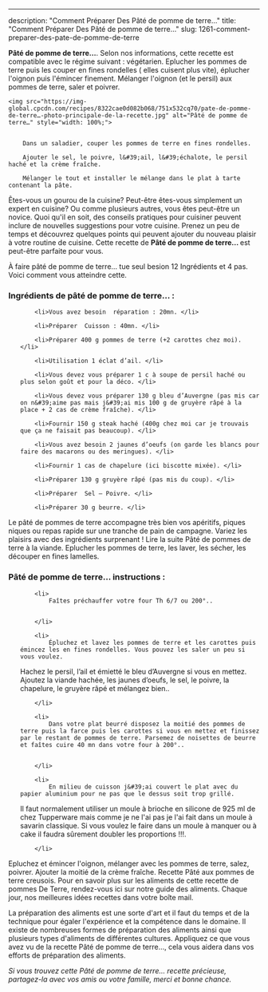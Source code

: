 ---
description: "Comment Préparer Des Pâté de pomme de terre…"
title: "Comment Préparer Des Pâté de pomme de terre…"
slug: 1261-comment-preparer-des-pate-de-pomme-de-terre

<p>
	<strong>Pâté de pomme de terre…</strong>. 
	Selon nos informations, cette recette est compatible avec le régime suivant : végétarien. Eplucher les pommes de terre puis les couper en fines rondelles ( elles cuisent plus vite), éplucher l&#39;oignon puis l&#39;émincer finement. Mélanger l&#39;oignon (et le persil) aux pommes de terre, saler et poivrer.
</p>
<p>
	
	<img src="https://img-global.cpcdn.com/recipes/8322cae0d082b068/751x532cq70/pate-de-pomme-de-terre…-photo-principale-de-la-recette.jpg" alt="Pâté de pomme de terre…" style="width: 100%;">
	
	
		Dans un saladier, couper les pommes de terre en fines rondelles.
	
		Ajouter le sel, le poivre, l&#39;ail, l&#39;échalote, le persil haché et la crème fraîche.
	
		Mélanger le tout et installer le mélange dans le plat à tarte contenant la pâte.
	
</p>

Êtes-vous un gourou de la cuisine? Peut-être êtes-vous simplement un expert en cuisine? Ou comme plusieurs autres, vous êtes peut-être un novice. Quoi qu'il en soit, des conseils pratiques pour cuisiner peuvent inclure de nouvelles suggestions pour votre cuisine. Prenez un peu de temps et découvrez quelques points qui peuvent ajouter du nouveau plaisir à votre routine de cuisine. Cette recette de <strong> Pâté de pomme de terre… </strong> est peut-être parfaite pour vous.

<!--inarticleads1-->

À faire pâté de pomme de terre… tue seul besion 12 Ingrédients et 4 pas. Voici comment vous atteindre cette.

<h3>Ingrédients de pâté de pomme de terre… :</h3>

<ol>
	
		<li>Vous avez besoin  réparation : 20mn. </li>
	
		<li>Préparer  Cuisson : 40mn. </li>
	
		<li>Préparer 400 g pommes de terre (+2 carottes chez moi). </li>
	
		<li>Utilisation 1 éclat d’ail. </li>
	
		<li>Vous devez vous préparer 1 c à soupe de persil haché ou plus selon goût et pour la déco. </li>
	
		<li>Vous devez vous préparer 130 g bleu d’Auvergne (pas mis car on n&#39;aime pas mais j&#39;ai mis 100 g de gruyère râpé à la place + 2 cas de crème fraîche). </li>
	
		<li>Fournir 150 g steak haché (400g chez moi car je trouvais que ça ne faisait pas beaucoup). </li>
	
		<li>Vous avez besoin 2 jaunes d’oeufs (on garde les blancs pour faire des macarons ou des meringues). </li>
	
		<li>Fournir 1 cas de chapelure (ici biscotte mixée). </li>
	
		<li>Préparer 130 g gruyère râpé (pas mis du coup). </li>
	
		<li>Préparer  Sel – Poivre. </li>
	
		<li>Préparer 30 g beurre. </li>
	
</ol>

Le pâté de pommes de terre accompagne très bien vos apéritifs, piques niques ou repas rapide sur une tranche de pain de campagne. Variez les plaisirs avec des ingrédients surprenant ! Lire la suite Pâté de pommes de terre à la viande. Eplucher les pommes de terre, les laver, les sécher, les découper en fines lamelles. 

<!--inarticleads2-->

<h3>Pâté de pomme de terre… instructions :</h3>

<ol>
	
		<li>
			Faîtes préchauffer votre four Th 6/7 ou 200°..
			
			
		</li>
	
		<li>
			Épluchez et lavez les pommes de terre et les carottes puis émincez les en fines rondelles. Vous pouvez les saler un peu si vous voulez.
Hachez le persil, l’ail et émietté le bleu d’Auvergne si vous en mettez. Ajoutez la viande hachée, les jaunes d’oeufs, le sel, le poivre, la chapelure, le gruyère râpé et mélangez bien..
			
			
		</li>
	
		<li>
			Dans votre plat beurré disposez la moitié des pommes de terre puis la farce puis les carottes si vous en mettez et finissez par le restant de pommes de terre. Parsemez de noisettes de beurre et faîtes cuire 40 mn dans votre four à 200°..
			
			
		</li>
	
		<li>
			En milieu de cuisson j&#39;ai couvert le plat avec du papier aluminium pour ne pas que le dessus soit trop grillé. 

Il faut normalement utiliser un moule à brioche en silicone de 925 ml de chez Tupperware mais comme je ne l&#39;ai pas je l&#39;ai fait dans un moule à savarin classique. Si vous voulez le faire dans un moule à manquer ou à cake il faudra sûrement doubler les proportions !!!.
			
			
		</li>
	
</ol>

Epluchez et émincer l&#39;oignon, mélanger avec les pommes de terre, salez, poivrer. Ajouter la moitié de la crème fraîche. Recette Pâté aux pommes de terre creusois. Pour en savoir plus sur les aliments de cette recette de pommes De Terre, rendez-vous ici sur notre guide des aliments. Chaque jour, nos meilleures idées recettes dans votre boîte mail. 

<!--inarticleads1-->

<p>
La préparation des aliments est une sorte d'art et il faut du temps et de la technique pour égaler l'expérience et la compétence dans le domaine. Il existe de nombreuses formes de préparation des aliments ainsi que plusieurs types d'aliments de différentes cultures. Appliquez ce que vous avez vu de la recette Pâté de pomme de terre…, cela vous aidera dans vos efforts de préparation des aliments.
</p>

<p>
<i>Si vous trouvez cette Pâté de pomme de terre… recette précieuse, partagez-la avec vos amis ou votre famille, merci et bonne chance.</i>
</p>
